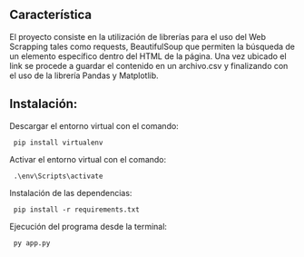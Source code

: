 ## Característica
El proyecto consiste en la utilización de librerías para el uso del Web Scrapping tales como requests, BeautifulSoup que permiten la búsqueda de un elemento específico dentro del HTML de la página.
Una vez ubicado el link se procede a guardar el contenido en un archivo.csv y finalizando con el uso de la librería Pandas y Matplotlib.

## Instalación:

Descargar el entorno virtual con el comando:

` pip install virtualenv`

 Activar el entorno virtual con el comando:

` .\env\Scripts\activate`

Instalación de las dependencias:

` pip install -r requirements.txt`

Ejecución del programa desde la terminal:

` py app.py`
